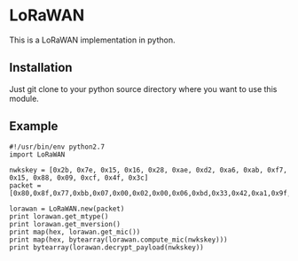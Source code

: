 # LoRaWAN
This is a LoRaWAN implementation in python.

## Installation
Just git clone to your python source directory where you want to use this module.

## Example
```
#!/usr/bin/env python2.7
import LoRaWAN

nwkskey = [0x2b, 0x7e, 0x15, 0x16, 0x28, 0xae, 0xd2, 0xa6, 0xab, 0xf7, 0x15, 0x88, 0x09, 0xcf, 0x4f, 0x3c]
packet = [0x80,0x8f,0x77,0xbb,0x07,0x00,0x02,0x00,0x06,0xbd,0x33,0x42,0xa1,0x9f,0xcc,0x3c,0x8d,0x6b,0xcb,0x5f,0xdb,0x05,0x48,0xdb,0x4d,0xc8,0x50,0x14,0xae,0xeb,0xfe,0x0b,0x54,0xb1,0xc9,0x98,0xde,0xf5,0x3e,0x97,0x9b,0x70,0x1d,0xab,0xb0,0x45,0x30,0x0e,0xf8,0x69,0x9c,0x38,0xfc,0x1a,0x34,0xd5]

lorawan = LoRaWAN.new(packet)
print lorawan.get_mtype()
print lorawan.get_mversion()
print map(hex, lorawan.get_mic())
print map(hex, bytearray(lorawan.compute_mic(nwkskey)))
print bytearray(lorawan.decrypt_payload(nwkskey))
```
